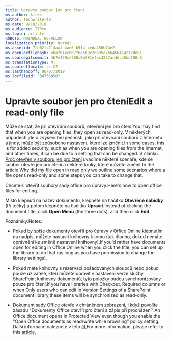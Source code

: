```yaml
---
title: Upravte soubor jen pro čtení
ms.author: kirks
author: Techwriter40
ms.date: 9/10/2018
ms.audience: ITPro
ms.topic: article
ROBOTS: NOINDEX, NOFOLLOW
localization_priority: Normal
ms.assetid: 7fd02fc7-4aaf-4ae6-b514-ceda456b74e2
ms.openlocfilehash: ebafb4ec807f6e6b9c26935e766456414212de81
ms.sourcegitcommit: 4b7e478ce700c0b781efec3857ac4dce5bdf00c6
ms.translationtype: MT
ms.contentlocale: cs-CZ
ms.lasthandoff: 06/07/2019
ms.locfileid: "34756858"
---
```

# <a name="edit-a-read-only-file"></a><span data-ttu-id="4087e-102">Upravte soubor jen pro čtení</span><span class="sxs-lookup"><span data-stu-id="4087e-102">Edit a read-only file</span></span>

<span data-ttu-id="4087e-103">Může se stát, že při otevírání souborů, otevření jen pro čtení.</span><span class="sxs-lookup"><span data-stu-id="4087e-103">You may find that when you are opening files, they open as read-only.</span></span> <span data-ttu-id="4087e-104">V některých případech jde o zvýšení bezpečnosti, jako při otevírání souborů z Internetu a jindy, může být způsobeno nastavení, které lze změnit.</span><span class="sxs-lookup"><span data-stu-id="4087e-104">In some cases, this is for added security, such as when you are opening files from the internet, and other times, it can be due to a setting that can be changed.</span></span> <span data-ttu-id="4087e-105">V článku [Proč otevřen v souboru jen pro čtení](https://support.office.com/article/Why-did-my-file-open-read-only-3ab4b792-da50-4b38-8628-14c64e1f1d15) uvádíme některé scénáře, kde se soubor otevře jen pro čtení a některé kroky, které můžete změnit.</span><span class="sxs-lookup"><span data-stu-id="4087e-105">In the article [Why did my file open in read only](https://support.office.com/article/Why-did-my-file-open-read-only-3ab4b792-da50-4b38-8628-14c64e1f1d15) we outline some scenarios where a file opens read-only and some steps you can take to change that.</span></span>

<span data-ttu-id="4087e-106">Chcete-li otevřít soubory sady office pro úpravy.</span><span class="sxs-lookup"><span data-stu-id="4087e-106">Here's how to open office files for editing.</span></span>

<span data-ttu-id="4087e-107">Místo klepnutí na název dokumentu, klepněte na tlačítko **Otevřené nabídky** (tři tečky) a potom klepněte na tlačítko **Upravit**.</span><span class="sxs-lookup"><span data-stu-id="4087e-107">Instead of clicking the document title, click **Open Menu** (the three dots), and then click **Edit**.</span></span>

<span data-ttu-id="4087e-108">Poznámky:</span><span class="sxs-lookup"><span data-stu-id="4087e-108">Notes:</span></span>

- <span data-ttu-id="4087e-109">Pokud by spíše dokumenty otevřít pro úpravy v Office Online klepnutím na nadpis, můžete nastavit knihovny k tomu (tak dlouho, dokud nemáte oprávnění ke změně nastavení knihovny).</span><span class="sxs-lookup"><span data-stu-id="4087e-109">If you'd rather have documents open for editing in Office Online when you click the title, you can set up the library to do that (as long as you have permission to change the library settings).</span></span>

- <span data-ttu-id="4087e-110">Pokud máte knihovny s rezervaci požadovaných sloupců nebo pokud pouze uživatelé, kteří můžete upravit v nastavení verze služby SharePoint knihovny dokumentů, tyto položky budou synchronizovány pouze pro čtení.</span><span class="sxs-lookup"><span data-stu-id="4087e-110">If you have libraries with Checkout, Required columns or when Only users who can edit in Version Settings of a SharePoint document library,these items will be synchronized as read-only.</span></span>

- <span data-ttu-id="4087e-111">Dokument sady Office otevře v chráněném zobrazení, i když povolíte zásadu "Dokumenty Office otevřít pro čtení a zápis při procházení".</span><span class="sxs-lookup"><span data-stu-id="4087e-111">An Office document opens in Protected View even though you enable the "Open Office documents as read/write while browsing" policy setting.</span></span> <span data-ttu-id="4087e-112">Další informace naleznete v této [čl.](https://support.microsoft.com/help/983047/an-office-document-opens-in-protected-view-even-though-you-enable-the)</span><span class="sxs-lookup"><span data-stu-id="4087e-112">For more information, please refer to this [article.](https://support.microsoft.com/help/983047/an-office-document-opens-in-protected-view-even-though-you-enable-the)</span></span>

